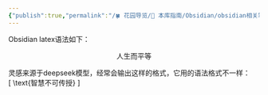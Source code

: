 ```yaml
---
{"publish":true,"permalink":"/🍀 花园导览/🧰 本库指南/Obsidian/obsidian相关笔记/Obsidian 使用 latex语法.md","created":"2025-03-05","modified":"2025-03-05","published":"2025-07-07T17:10:24.153+08:00","cssclasses":""}
---
```



Obsidian latex语法如下：

$$
\text{人生而平等}
$$

灵感来源于deepseek模型，经常会输出这样的格式，它用的语法格式不一样：  
[ \text{智慧不可传授} ]